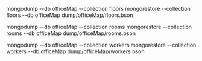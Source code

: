  mongodump  --db officeMap --collection floors
 mongorestore --collection floors --db officeMap dump/officeMap/floors.bson
 
 mongodump  --db officeMap --collection rooms
 mongorestore --collection rooms --db officeMap dump/officeMap/rooms.bson
  
 mongodump  --db officeMap --collection workers
 mongorestore --collection workers --db officeMap dump/officeMap/workers.bson